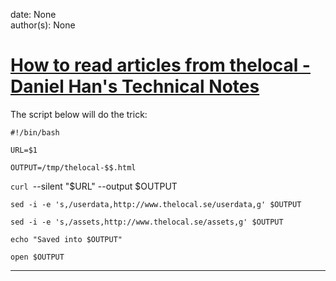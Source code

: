 
date: None  
author(s): None  

# [How to read articles from thelocal - Daniel Han's Technical Notes](https://sites.google.com/site/xiangyangsite/home/technical-tips/os-x-tips/how-to-read-premium-articles-from-thelocal)

The script below will do the trick:

`#!/bin/bash`

`URL=$1`

`OUTPUT=/tmp/thelocal-$$.html`

`curl `\--silent "$URL" --output $OUTPUT

`sed -i -e 's,/userdata,http://www.thelocal.se/userdata,g' $OUTPUT`

`sed -i -e 's,/assets,http://www.thelocal.se/assets,g' $OUTPUT`

`echo "Saved into $OUTPUT"`

`open $OUTPUT`  
  
---

